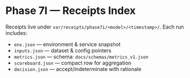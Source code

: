 # Phase 7I — Receipts Index

Receipts live under `var/receipts/phase7i/<model>/<timestamp>/`.
Each run includes:
- `env.json` — environment & service snapshot
- `inputs.json` — dataset & config pointers
- `metrics.json` — schema: `docs/schemas/metrics_v1.json`
- `scoreboard.json` — compact row for aggregation
- `decision.json` — accept/indeterminate with rationale
